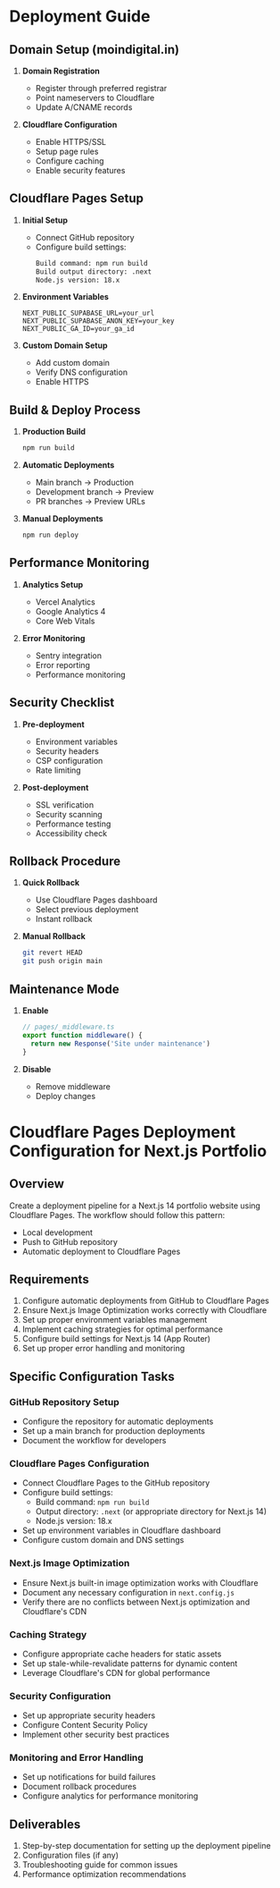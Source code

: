 # Deployment Guide

## Domain Setup (moindigital.in)
1. **Domain Registration**
   - Register through preferred registrar
   - Point nameservers to Cloudflare
   - Update A/CNAME records

2. **Cloudflare Configuration**
   - Enable HTTPS/SSL
   - Setup page rules
   - Configure caching
   - Enable security features

## Cloudflare Pages Setup
1. **Initial Setup**
   - Connect GitHub repository
   - Configure build settings:
     ```bash
     Build command: npm run build
     Build output directory: .next
     Node.js version: 18.x
     ```

2. **Environment Variables**
   ```env
   NEXT_PUBLIC_SUPABASE_URL=your_url
   NEXT_PUBLIC_SUPABASE_ANON_KEY=your_key
   NEXT_PUBLIC_GA_ID=your_ga_id
   ```

3. **Custom Domain Setup**
   - Add custom domain
   - Verify DNS configuration
   - Enable HTTPS

## Build & Deploy Process
1. **Production Build**
   ```bash
   npm run build
   ```

2. **Automatic Deployments**
   - Main branch -> Production
   - Development branch -> Preview
   - PR branches -> Preview URLs

3. **Manual Deployments**
   ```bash
   npm run deploy
   ```

## Performance Monitoring
1. **Analytics Setup**
   - Vercel Analytics
   - Google Analytics 4
   - Core Web Vitals

2. **Error Monitoring**
   - Sentry integration
   - Error reporting
   - Performance monitoring

## Security Checklist
1. **Pre-deployment**
   - Environment variables
   - Security headers
   - CSP configuration
   - Rate limiting

2. **Post-deployment**
   - SSL verification
   - Security scanning
   - Performance testing
   - Accessibility check

## Rollback Procedure
1. **Quick Rollback**
   - Use Cloudflare Pages dashboard
   - Select previous deployment
   - Instant rollback

2. **Manual Rollback**
   ```bash
   git revert HEAD
   git push origin main
   ```

## Maintenance Mode
1. **Enable**
   ```typescript
   // pages/_middleware.ts
   export function middleware() {
     return new Response('Site under maintenance')
   }
   ```

2. **Disable**
   - Remove middleware
   - Deploy changes 

# Cloudflare Pages Deployment Configuration for Next.js Portfolio

## Overview
Create a deployment pipeline for a Next.js 14 portfolio website using Cloudflare Pages. The workflow should follow this pattern:
- Local development
- Push to GitHub repository
- Automatic deployment to Cloudflare Pages

## Requirements
1. Configure automatic deployments from GitHub to Cloudflare Pages
2. Ensure Next.js Image Optimization works correctly with Cloudflare
3. Set up proper environment variables management
4. Implement caching strategies for optimal performance
5. Configure build settings for Next.js 14 (App Router)
6. Set up proper error handling and monitoring

## Specific Configuration Tasks

### GitHub Repository Setup
- Configure the repository for automatic deployments
- Set up a main branch for production deployments
- Document the workflow for developers

### Cloudflare Pages Configuration
- Connect Cloudflare Pages to the GitHub repository
- Configure build settings:
  * Build command: `npm run build`
  * Output directory: `.next` (or appropriate directory for Next.js 14)
  * Node.js version: 18.x
- Set up environment variables in Cloudflare dashboard
- Configure custom domain and DNS settings

### Next.js Image Optimization
- Ensure Next.js built-in image optimization works with Cloudflare
- Document any necessary configuration in `next.config.js`
- Verify there are no conflicts between Next.js optimization and Cloudflare's CDN

### Caching Strategy
- Configure appropriate cache headers for static assets
- Set up stale-while-revalidate patterns for dynamic content
- Leverage Cloudflare's CDN for global performance

### Security Configuration
- Set up appropriate security headers
- Configure Content Security Policy
- Implement other security best practices

### Monitoring and Error Handling
- Set up notifications for build failures
- Document rollback procedures
- Configure analytics for performance monitoring

## Deliverables
1. Step-by-step documentation for setting up the deployment pipeline
2. Configuration files (if any)
3. Troubleshooting guide for common issues
4. Performance optimization recommendations 